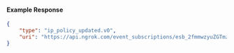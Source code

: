 <!-- Code generated for API Clients. DO NOT EDIT. -->

#### Example Response

```json
{
	"type": "ip_policy_updated.v0",
	"uri": "https://api.ngrok.com/event_subscriptions/esb_2fmmwzyuZGTmzYJHldKe77LPXqF/sources/ip_policy_updated.v0"
}
```
